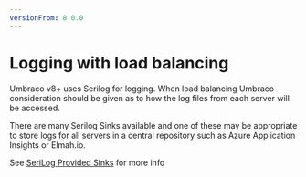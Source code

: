 ```yaml
---
versionFrom: 8.0.0
---
```


# Logging with load balancing

Umbraco v8+ uses Serilog for logging. When load balancing Umbraco consideration should be given as to how the log files from each server will be accessed.

There are many Serilog Sinks available and one of these may be appropriate to store logs for all servers in a central repository such as Azure Application Insights or Elmah.io.

See [SeriLog Provided Sinks](https://github.com/serilog/serilog/wiki/Provided-Sinks) for more info
